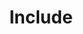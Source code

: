 ---
description: How to use Docker Compose's include top-level element
keywords: compose, docker, include, compose file
title: Include
---